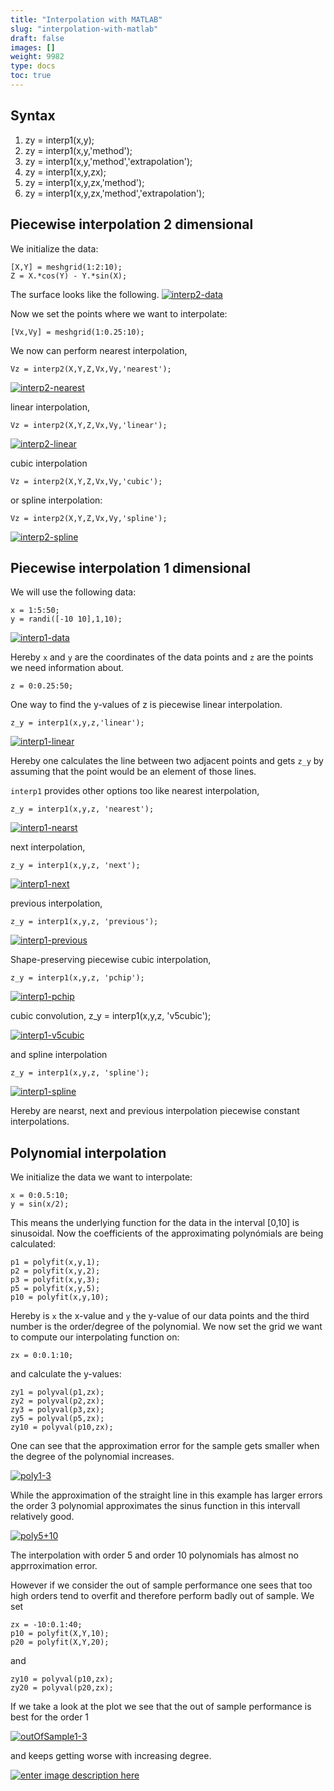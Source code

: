 ```yaml
---
title: "Interpolation with MATLAB"
slug: "interpolation-with-matlab"
draft: false
images: []
weight: 9982
type: docs
toc: true
---
```


## Syntax
 1. zy = interp1(x,y);
 2. zy = interp1(x,y,'method');
 3. zy = interp1(x,y,'method','extrapolation');
 4. zy = interp1(x,y,zx);
 5. zy = interp1(x,y,zx,'method');
 6. zy = interp1(x,y,zx,'method','extrapolation');

    
    
    

## Piecewise interpolation 2 dimensional

We initialize the data:

    [X,Y] = meshgrid(1:2:10);
    Z = X.*cos(Y) - Y.*sin(X);
The surface looks like the following.
[![interp2-data][6]][6]

Now we set the points where we want to interpolate:

    [Vx,Vy] = meshgrid(1:0.25:10); 

We now can perform nearest interpolation,

    Vz = interp2(X,Y,Z,Vx,Vy,'nearest');
[![interp2-nearest][7]][7]


linear interpolation,

    Vz = interp2(X,Y,Z,Vx,Vy,'linear');
[![interp2-linear][8]][8]

cubic interpolation

    Vz = interp2(X,Y,Z,Vx,Vy,'cubic');

or spline interpolation:

    Vz = interp2(X,Y,Z,Vx,Vy,'spline');
[![interp2-spline][9]][9]






        

 

 


  [1]: http://i.stack.imgur.com/UyBiL.jpg
  [2]: http://i.stack.imgur.com/UrvPS.jpg
  [3]: http://i.stack.imgur.com/YJdXT.jpg
  [4]: http://i.stack.imgur.com/Y0gy7.jpg
  [5]: http://i.stack.imgur.com/lOg4q.jpg
  [6]: http://i.stack.imgur.com/rxpHa.jpg
  [7]: http://i.stack.imgur.com/GBLcC.jpg
  [8]: http://i.stack.imgur.com/cs6fu.jpg
  [9]: http://i.stack.imgur.com/hLwar.jpg

## Piecewise interpolation 1 dimensional
We will use the following data:

    x = 1:5:50;
    y = randi([-10 10],1,10);


[![interp1-data][1]][1]


   
Hereby `x` and `y` are the coordinates of the data points and `z` are the points we need information about.

    z = 0:0.25:50;


One way to find the y-values of z is piecewise linear interpolation.

    z_y = interp1(x,y,z,'linear');

[![interp1-linear][2]][2]

Hereby one calculates the line between two adjacent points and gets `z_y` by assuming that the point would be an element of those lines.

`interp1` provides other options too like nearest interpolation,

    z_y = interp1(x,y,z, 'nearest');

[![interp1-nearst][3]][3]

next interpolation,



    z_y = interp1(x,y,z, 'next');

[![interp1-next][4]][4]


previous interpolation,


    z_y = interp1(x,y,z, 'previous');

[![interp1-previous][5]][5]


Shape-preserving piecewise cubic interpolation,

    z_y = interp1(x,y,z, 'pchip');

[![interp1-pchip][6]][6]


cubic convolution, 
    z_y = interp1(x,y,z, 'v5cubic');


[![interp1-v5cubic][7]][7]

and spline interpolation

    z_y = interp1(x,y,z, 'spline');

[![interp1-spline][8]][8]


Hereby are nearst, next and previous interpolation piecewise constant interpolations.

  [1]: http://i.stack.imgur.com/yNZaj.jpg
  [2]: http://i.stack.imgur.com/EM68o.jpg
  [3]: http://i.stack.imgur.com/YMwU4.jpg
  [4]: http://i.stack.imgur.com/l4lvh.jpg
  [5]: http://i.stack.imgur.com/V9B3j.jpg
  [6]: http://i.stack.imgur.com/3tEJ3.jpg
  [7]: http://i.stack.imgur.com/5RQi5.jpg
  [8]: http://i.stack.imgur.com/MQtBM.jpg

## Polynomial interpolation
We initialize the data we want to interpolate:

    x = 0:0.5:10;
    y = sin(x/2);
This means the underlying function for the data in the interval [0,10] is sinusoidal. Now the coefficients of the approximating polynómials are being calculated:

    p1 = polyfit(x,y,1);
    p2 = polyfit(x,y,2);
    p3 = polyfit(x,y,3);
    p5 = polyfit(x,y,5);
    p10 = polyfit(x,y,10);
Hereby is `x` the x-value and `y` the y-value of our data points and the third number is the order/degree of the polynomial. We now set the grid we want to compute our interpolating function on:

    zx = 0:0.1:10;
and calculate the y-values:

    zy1 = polyval(p1,zx);
    zy2 = polyval(p2,zx);
    zy3 = polyval(p3,zx);
    zy5 = polyval(p5,zx);
    zy10 = polyval(p10,zx);
One can see that the approximation error for the sample gets smaller when the degree of the polynomial increases.

[![poly1-3][1]][1]

While the approximation of the straight line in this example has larger errors the order 3 polynomial approximates the sinus function in this intervall relatively good.

[![poly5+10][2]][2]

The interpolation with order 5 and order 10 polynomials has almost no apprroximation error.

However if we consider the out of sample performance one sees that too high orders tend to overfit and therefore perform badly out of sample. We set

    zx = -10:0.1:40;
    p10 = polyfit(X,Y,10);
    p20 = polyfit(X,Y,20);

and

    zy10 = polyval(p10,zx);
    zy20 = polyval(p20,zx);
If we take a look at the plot we see that the out of sample performance is best for the order 1 

[![outOfSample1-3][3]][3]

and keeps getting worse with increasing degree.

[![enter image description here][4]][4]


  [1]: http://i.stack.imgur.com/N7txY.jpg
  [2]: http://i.stack.imgur.com/mpB2l.jpg
  [3]: http://i.stack.imgur.com/ULMbB.jpg
  [4]: http://i.stack.imgur.com/qUluT.jpg


